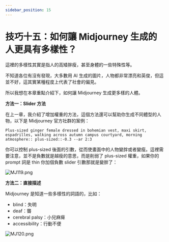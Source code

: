```yaml
---
sidebar_position: 15
---
```


# 技巧十五：如何讓 Midjourney 生成的人更具有多樣性？

這裡的多樣性其實是指人的高矮胖瘦，甚至身體的一些特殊性等。

不知道各位有沒有發現，大多數用 AI 生成的圖片，人物都非常漂亮和英俊，但這並不好，這其實某種程度上代表了社會的偏見。

所以我想在本章重點介紹下，如何讓 Midjourney 生成更多樣的人體。

**方法一：Slider 方法**

在上一章，我介紹了增加權重的方法，這個方法還可以幫助你生成不同體型的人物，以下是 Midjourney 官方社群的案例：

```other
Plus-sized ginger female dressed in bohemian vest, maxi skirt, espadrilles, walking across autumn campus courtyard, morning atmosphere:: plus-sized::-0.3 --ar 2:3
```

你可以控制 plus-sized 後面的引數，從而使畫面中的人物變胖或者變瘦。這裡需要注意，並不是負數就是越瘦的意思，而是削弱了 plus-sized 權重，如果你的 prompt 詞是 thin 你加個負數 slider 引數那就是變胖了：

![MJ119.png](https://res.craft.do/user/full/d845172f-becd-4255-bf79-d722098b2d83/doc/15EA26B6-9B49-4076-B8D8-DFE53ABD52C8/FD1613E3-BD48-4D41-91C8-A0EA057B6883_2/exEgBwvmyRPyzadeRHy7BBJN7uLVk71FBNXHC0trXR4z/MJ119.png)

**方法二：直接描述**

Midjourney 是知道一些多樣性的詞語的，比如：

- blind：失明
- deaf：聾
- cerebral palsy：小兒麻痺
- accessibility：行動不便

![MJ120.png](https://res.craft.do/user/full/d845172f-becd-4255-bf79-d722098b2d83/doc/15EA26B6-9B49-4076-B8D8-DFE53ABD52C8/9770FDB6-F9D3-40EC-AB4B-2D6CA7AC58CD_2/lQyNTkK4OxqTtO9HwtyH5yu7qP7qu7DfTyRsxPsaF4Qz/MJ120.png)

